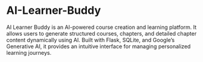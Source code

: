 # AI-Learner-Buddy
AI Learner Buddy is an AI-powered course creation and learning platform. It allows users to generate structured courses, chapters, and detailed chapter content dynamically using AI. Built with Flask, SQLite, and Google’s Generative AI, it provides an intuitive interface for managing personalized learning journeys.
